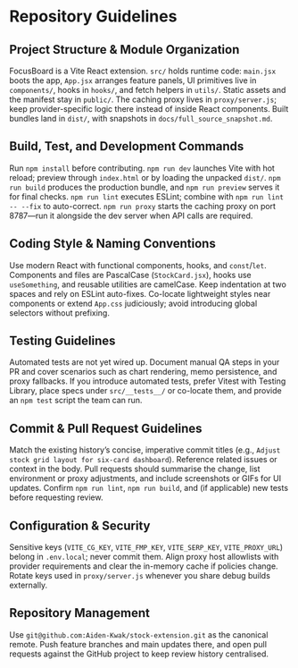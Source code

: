 # Repository Guidelines

## Project Structure & Module Organization
FocusBoard is a Vite React extension. `src/` holds runtime code: `main.jsx` boots the app, `App.jsx` arranges feature panels, UI primitives live in `components/`, hooks in `hooks/`, and fetch helpers in `utils/`. Static assets and the manifest stay in `public/`. The caching proxy lives in `proxy/server.js`; keep provider-specific logic there instead of inside React components. Built bundles land in `dist/`, with snapshots in `docs/full_source_snapshot.md`.

## Build, Test, and Development Commands
Run `npm install` before contributing. `npm run dev` launches Vite with hot reload; preview through `index.html` or by loading the unpacked `dist/`. `npm run build` produces the production bundle, and `npm run preview` serves it for final checks. `npm run lint` executes ESLint; combine with `npm run lint -- --fix` to auto-correct. `npm run proxy` starts the caching proxy on port 8787—run it alongside the dev server when API calls are required.

## Coding Style & Naming Conventions
Use modern React with functional components, hooks, and `const`/`let`. Components and files are PascalCase (`StockCard.jsx`), hooks use `useSomething`, and reusable utilities are camelCase. Keep indentation at two spaces and rely on ESLint auto-fixes. Co-locate lightweight styles near components or extend `App.css` judiciously; avoid introducing global selectors without prefixing.

## Testing Guidelines
Automated tests are not yet wired up. Document manual QA steps in your PR and cover scenarios such as chart rendering, memo persistence, and proxy fallbacks. If you introduce automated tests, prefer Vitest with Testing Library, place specs under `src/__tests__/` or co-locate them, and provide an `npm test` script the team can run.

## Commit & Pull Request Guidelines
Match the existing history’s concise, imperative commit titles (e.g., `Adjust stock grid layout for six-card dashboard`). Reference related issues or context in the body. Pull requests should summarise the change, list environment or proxy adjustments, and include screenshots or GIFs for UI updates. Confirm `npm run lint`, `npm run build`, and (if applicable) new tests before requesting review.

## Configuration & Security
Sensitive keys (`VITE_CG_KEY`, `VITE_FMP_KEY`, `VITE_SERP_KEY`, `VITE_PROXY_URL`) belong in `.env.local`; never commit them. Align proxy host allowlists with provider requirements and clear the in-memory cache if policies change. Rotate keys used in `proxy/server.js` whenever you share debug builds externally.

## Repository Management
Use `git@github.com:Aiden-Kwak/stock-extension.git` as the canonical remote. Push feature branches and main updates there, and open pull requests against the GitHub project to keep review history centralised.
